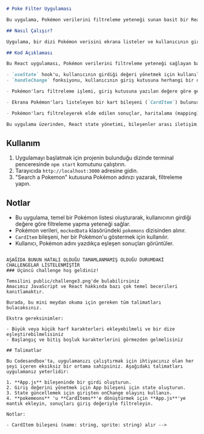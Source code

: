 

```markdown
# Poke Filter Uygulaması

Bu uygulama, Pokémon verilerini filtreleme yeteneği sunan basit bir React uygulamasıdır.

## Nasıl Çalışır?

Uygulama, bir dizi Pokémon verisini ekrana listeler ve kullanıcının girdiği değere göre bu Pokémon'ları filtreler. Kullanıcı, giriş kutusuna Pokémon adını yazarak, adı yazılan Pokémon'ları ekranda görüntüleyebilir.

## Kod Açıklaması

Bu React uygulaması, Pokémon verilerini filtreleme yeteneği sağlayan basit bir Poke Filter uygulamasını oluşturur. İşte önemli kısımlar:

- `useState` hook'u, kullanıcının girdiği değeri yönetmek için kullanılır. Kullanıcı, giriş kutusuna yazdığı Pokémon adına göre filtreleme yapabilir.
- `handleChange` fonksiyonu, kullanıcının giriş kutusuna herhangi bir değer girmesi durumunda, bu değeri `value` state'ine set eder ve Pokémon'ları filtrelemek için kullanılır.

- Pokémon'ları filtreleme işlemi, giriş kutusuna yazılan değere göre gerçekleşir. `filter` fonksiyonu kullanılarak, Pokémon adları içinde arama yapılır ve eşleşen sonuçlar yeni bir dizi olarak elde edilir.

- Ekrana Pokémon'ları listeleyen bir kart bileşeni (`CardItem`) bulunur. Bu bileşen, her bir Pokémon'un adını ve resmini gösterir.

- Pokémon'ları filtreleyerek elde edilen sonuçlar, haritalama (mapping) kullanılarak ekrana listelenir.

Bu uygulama üzerinden, React state yönetimi, bileşenler arası iletişim, temel filtreleme mantığı ve haritalama konularında pratik yapma fırsatı bulunabilir.
```

## Kullanım

1. Uygulamayı başlatmak için projenin bulunduğu dizinde terminal penceresinde `npm start` komutunu çalıştırın.
2. Tarayıcıda `http://localhost:3000` adresine gidin.
3. "Search a Pokemon" kutusuna Pokémon adınızı yazarak, filtreleme yapın.

## Notlar

- Bu uygulama, temel bir Pokémon listesi oluşturarak, kullanıcının girdiği değere göre filtreleme yapma yeteneği sağlar.
- Pokémon verileri, `mockedData` klasöründeki `pokemons` dizisinden alınır.
- `CardItem` bileşeni, her bir Pokémon'u göstermek için kullanılır.
- Kullanıcı, Pokémon adını yazdıkça eşleşen sonuçları görüntüler.


```

AŞAĞIDA BUNUN HATALI OLDUĞU TAMAMLANMAMIŞ OLDUĞU DURUMDAKİ CHALLENGELAR LİSTELENMİŞTİR
### Üçüncü challenge hoş geldiniz!

Temsilini public/challenge3.png'de bulabilirsiniz
Amacımız JavaScript ve React hakkında bazı çok temel becerileri kanıtlamaktır.

Burada, bu mini meydan okuma için gereken tüm talimatları bulacaksınız.

Ekstra gereksinimler:

- Büyük veya küçük harf karakterleri ekleyebilmeli ve bir dize eşleştirebilmelisiniz
- Başlangıç ve bitiş boşluk karakterlerini görmezden gelmelisiniz

## Talimatlar

Bu Codesandbox'ta, uygulamanızı çalıştırmak için ihtiyacınız olan her şeyi içeren eksiksiz bir ortama sahipsiniz. Aşağıdaki talimatları uygulamanız yeterlidir:

1. **App.js** bileşeninde bir girdi oluşturun.
2. Giriş değerini yönetmek için App bileşeni için state oluşturun.
3. State güncellemek için girişten onChange olayını kullanın.
4. **pokemeons** 'u **CardItems**'e dönüştürmek için **App.js**'ye mantık ekleyin, sonuçları giriş değeriyle filtreleyin.

Notlar:

- CardItem bileşeni (name: string, sprite: string) alır -->
```
